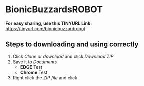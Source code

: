 # BionicBuzzardsROBOT
**For easy sharing, use this TINYURL Link:** https://tinyurl.com/bionicbuzzardrobot

## Steps to downloading and using correctly
   1. Click *Clone or download* and click *Download ZIP*
   2. Save it to *Documents*
      - **EDGE**
        Test
      - **Chrome**
        Test
   3. Right click the *ZIP file* and click
